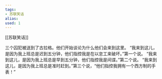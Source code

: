 ```yaml
---
tags: 
- 苏联笑话 
alias:
used: 1
---
```

[[苏联笑话]]

三个囚犯被送到了古拉格。他们开始谈论为什么他们会来到这里。 
“我来到这儿，是因为我上班总是迟到五分钟，他们指控我是在以怠工来破坏。”第一个说。 
“我来到这儿，是因为我上班总是早到五分钟，他们指控我是间谍。”第二个说。 
“我来到这儿，是因为我上班总是准时赶到。”第三个说，“他们指控我拥有一个西方制的手表！” 

